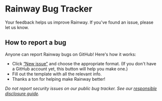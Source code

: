 # Rainway Bug Tracker

Your feedback helps us improve Rainway. If you've found an issue, please let us know.

## How to report a bug
Anyone can report Rainway bugs on GitHub! Here's how it works:

* Click [“New issue”](//github.com/RainwayApp/bug-tracker/issues/new/choose) and choose the appropriate format.
(If you don't have a GitHub account yet, this button will help you make one.)
* Fill out the template with all the relevant info.
* Thanks a ton for helping make Rainway better!

_Do not report security issues on our public bug tracker. See our [responsible disclosure guide](//rainway.com/responsible-disclosure)._
